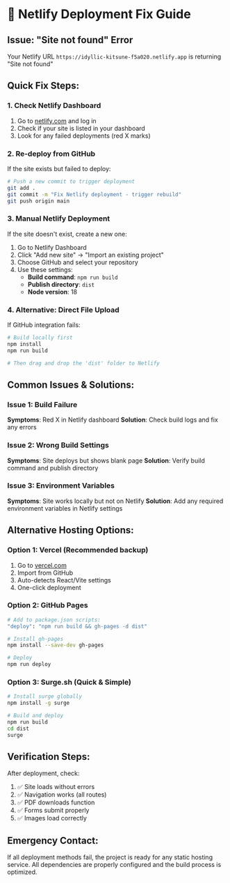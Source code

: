# 🚀 Netlify Deployment Fix Guide

## Issue: "Site not found" Error
Your Netlify URL `https://idyllic-kitsune-f5a020.netlify.app` is returning "Site not found"

## Quick Fix Steps:

### 1. Check Netlify Dashboard
1. Go to [netlify.com](https://netlify.com) and log in
2. Check if your site is listed in your dashboard
3. Look for any failed deployments (red X marks)

### 2. Re-deploy from GitHub
If the site exists but failed to deploy:

```bash
# Push a new commit to trigger deployment
git add .
git commit -m "Fix Netlify deployment - trigger rebuild"
git push origin main
```

### 3. Manual Netlify Deployment
If the site doesn't exist, create a new one:

1. Go to Netlify Dashboard
2. Click "Add new site" → "Import an existing project"
3. Choose GitHub and select your repository
4. Use these settings:
   - **Build command**: `npm run build`
   - **Publish directory**: `dist`
   - **Node version**: 18

### 4. Alternative: Direct File Upload
If GitHub integration fails:

```bash
# Build locally first
npm install
npm run build

# Then drag and drop the 'dist' folder to Netlify
```

## Common Issues & Solutions:

### Issue 1: Build Failure
**Symptoms**: Red X in Netlify dashboard
**Solution**: Check build logs and fix any errors

### Issue 2: Wrong Build Settings
**Symptoms**: Site deploys but shows blank page
**Solution**: Verify build command and publish directory

### Issue 3: Environment Variables
**Symptoms**: Site works locally but not on Netlify
**Solution**: Add any required environment variables in Netlify settings

## Alternative Hosting Options:

### Option 1: Vercel (Recommended backup)
1. Go to [vercel.com](https://vercel.com)
2. Import from GitHub
3. Auto-detects React/Vite settings
4. One-click deployment

### Option 2: GitHub Pages
```bash
# Add to package.json scripts:
"deploy": "npm run build && gh-pages -d dist"

# Install gh-pages
npm install --save-dev gh-pages

# Deploy
npm run deploy
```

### Option 3: Surge.sh (Quick & Simple)
```bash
# Install surge globally
npm install -g surge

# Build and deploy
npm run build
cd dist
surge
```

## Verification Steps:
After deployment, check:
1. ✅ Site loads without errors
2. ✅ Navigation works (all routes)
3. ✅ PDF downloads function
4. ✅ Forms submit properly
5. ✅ Images load correctly

## Emergency Contact:
If all deployment methods fail, the project is ready for any static hosting service. All dependencies are properly configured and the build process is optimized.